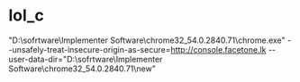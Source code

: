 # lol_c

"D:\sofrtware\Implementer Software\chrome32_54.0.2840.71\chrome.exe" --unsafely-treat-insecure-origin-as-secure=http://console.facetone.lk --user-data-dir="D:\sofrtware\Implementer Software\chrome32_54.0.2840.71\new"
